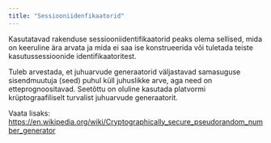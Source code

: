 ```yaml
---
title: "Sessiooniidenfikaatorid"
---
```

Kasutatavad rakenduse sessiooniidentifikaatorid peaks olema sellised, mida on
keeruline ära arvata ja mida ei saa ise konstrueerida või tuletada teiste
kasutussessioonide identifikaatoritest.

Tuleb arvestada, et juhuarvude generaatorid väljastavad samasuguse sisendmuutuja
(seed) puhul küll juhuslikke arve, aga need on etteprognoositavad. Seetõttu
on oluline kasutada platvormi krüptograafiliselt turvalist juhuarvude generaatorit.

Vaata lisaks: <https://en.wikipedia.org/wiki/Cryptographically_secure_pseudorandom_number_generator>
